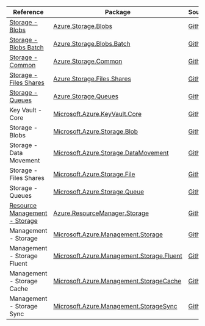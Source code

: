 | Reference | Package | Source |
|---|---|---|
|[Storage - Blobs](storage.blobs-readme.md)|[Azure.Storage.Blobs](https://www.nuget.org/packages/Azure.Storage.Blobs)|[Github](https://github.com/Azure/azure-sdk-for-net/blob/main/sdk/storage/Azure.Storage.Blobs)|
|[Storage - Blobs Batch](storage.blobs.batch-readme.md)|[Azure.Storage.Blobs.Batch](https://www.nuget.org/packages/Azure.Storage.Blobs.Batch)|[Github](https://github.com/Azure/azure-sdk-for-net/blob/main/sdk/storage/Azure.Storage.Blobs.Batch)|
|[Storage - Common](storage.common-readme.md)|[Azure.Storage.Common](https://www.nuget.org/packages/Azure.Storage.Common)|[Github](https://github.com/Azure/azure-sdk-for-net/blob/main/sdk/storage/Azure.Storage.Common)|
|[Storage - Files Shares](storage.files.shares-readme.md)|[Azure.Storage.Files.Shares](https://www.nuget.org/packages/Azure.Storage.Files.Shares)|[Github](https://github.com/Azure/azure-sdk-for-net/blob/main/sdk/storage/Azure.Storage.Files.Shares)|
|[Storage - Queues](storage.queues-readme.md)|[Azure.Storage.Queues](https://www.nuget.org/packages/Azure.Storage.Queues)|[Github](https://github.com/Azure/azure-sdk-for-net/blob/main/sdk/storage/Azure.Storage.Queues)|
|Key Vault - Core|[Microsoft.Azure.KeyVault.Core](https://www.nuget.org/packages/Microsoft.Azure.KeyVault.Core)|[Github](https://github.com/Azure/azure-sdk-for-net)|
|Storage - Blobs|[Microsoft.Azure.Storage.Blob](https://www.nuget.org/packages/Microsoft.Azure.Storage.Blob)|[Github](https://github.com/Azure/azure-sdk-for-net)|
|Storage - Data Movement|[Microsoft.Azure.Storage.DataMovement](https://www.nuget.org/packages/Microsoft.Azure.Storage.DataMovement)|[Github](https://github.com/Azure/azure-sdk-for-net)|
|Storage - Files Shares|[Microsoft.Azure.Storage.File](https://www.nuget.org/packages/Microsoft.Azure.Storage.File)|[Github](https://github.com/Azure/azure-sdk-for-net)|
|Storage - Queues|[Microsoft.Azure.Storage.Queue](https://www.nuget.org/packages/Microsoft.Azure.Storage.Queue)|[Github](https://github.com/Azure/azure-sdk-for-net)|
|[Resource Management - Storage](resourcemanager.storage-readme.md)|[Azure.ResourceManager.Storage](https://www.nuget.org/packages/Azure.ResourceManager.Storage)|[Github](https://github.com/Azure/azure-sdk-for-net/blob/main/sdk/storage/Azure.ResourceManager.Storage)|
|Management - Storage|[Microsoft.Azure.Management.Storage](https://www.nuget.org/packages/Microsoft.Azure.Management.Storage)|[Github](https://github.com/Azure/azure-sdk-for-net)|
|Management - Storage Fluent|[Microsoft.Azure.Management.Storage.Fluent](https://www.nuget.org/packages/Microsoft.Azure.Management.Storage.Fluent)|[Github](https://github.com/Azure/azure-sdk-for-net)|
|Management - Storage Cache|[Microsoft.Azure.Management.StorageCache](https://www.nuget.org/packages/Microsoft.Azure.Management.StorageCache)|[Github](https://github.com/Azure/azure-sdk-for-net)|
|Management - Storage Sync|[Microsoft.Azure.Management.StorageSync](https://www.nuget.org/packages/Microsoft.Azure.Management.StorageSync)|[Github](https://github.com/Azure/azure-sdk-for-net)|
